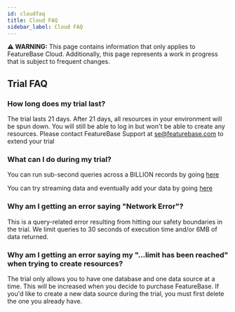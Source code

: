 ```yaml
---
id: cloudfaq
title: Cloud FAQ
sidebar_label: Cloud FAQ
---
```


 **⚠ WARNING:** This page contains information that only applies to FeatureBase Cloud. Additionally, this page represents a work in progress that is subject to frequent changes.

## Trial FAQ

### How long does my trial last?

The trial lasts 21 days. After 21 days, all resources in your environment will be spun down. You will still be able to log in but won't be able to create any resources. Please contact FeatureBase Support at [se@featurebase.com](mailto:se@featurebase.com) to extend your trial

### What can I do during my trial?

You can run sub-second queries across a BILLION records by going [here](/cloud/cloud-quickstart-guide)

You can try streaming data and eventually add your data by going [here](/cloud/cloud-data-ingestion/streaming-https-endpoint/cloud-streaming-quickstart)

### Why am I getting an error saying "Network Error"?

This is a query-related error resulting from hitting our safety boundaries in the trial. We limit queries to 30 seconds of execution time and/or 6MB of data returned.

### Why am I getting an error saying my "...limit has been reached" when trying to create resources?

The trial only allows you to have one database and one data source at a time. This will be increased when you decide to purchase FeatureBase. If you'd like to create a new data source during the trial, you must first delete the one you already have.
